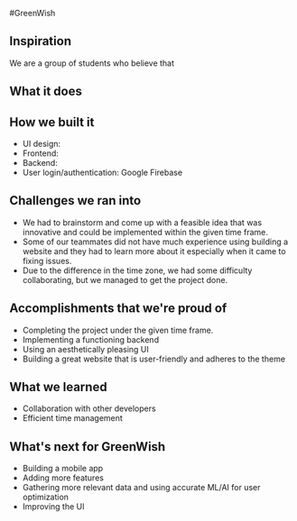 #GreenWish
## Inspiration
We are a group of students who believe that 

## What it does


## How we built it
- UI design:
- Frontend:
- Backend: 
- User login/authentication: Google Firebase

## Challenges we ran into
- We had to brainstorm and come up with a feasible idea that was innovative and could be implemented within the given time frame.
- Some of our teammates did not have much experience using building a website and they had to learn more about it especially when it came to fixing issues.
- Due to the difference in the time zone, we had some difficulty collaborating, but we managed to get the project done.

## Accomplishments that we're proud of
- Completing the project under the given time frame.
- Implementing a functioning backend
- Using an aesthetically pleasing UI
- Building a great website that is user-friendly and adheres to the theme

## What we learned
- Collaboration with other developers
- Efficient time management

## What's next for GreenWish
- Building a mobile app
- Adding more features
- Gathering more relevant data and using accurate ML/AI for user optimization
- Improving the UI
